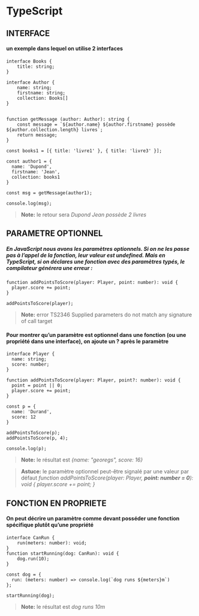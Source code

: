 # TypeScript

## INTERFACE

#### un exemple dans lequel on utilise 2 interfaces

```
interface Books {
    title: string;
}

interface Author {
    name: string;
    firstname: string;
    collection: Books[]
}


function getMessage (author: Author): string {
    const message = `${author.name} ${author.firstname} possède ${author.collection.length} livres`;
    return message;
}

const books1 = [{ title: 'livre1' }, { title: 'livre3' }];

const author1 = {
  name: 'Dupond',
  firstname: 'Jean',
  collection: books1
}

const msg = getMessage(author1);

console.log(msg);
```

> **Note:** le retour sera *Dupond Jean possède 2 livres*

## PARAMETRE OPTIONNEL

##### En JavaScript nous avons les paramètres optionnels. Si on ne les passe pas à l’appel de la fonction, leur valeur est undefined. Mais en TypeScript, si on déclares une fonction avec des paramètres typés, le compilateur générera une erreur :

```
function addPointsToScore(player: Player, point: number): void {
  player.score += point;
}

addPointsToScore(player);
```

> **Note:** error TS2346 Supplied parameters do not match any signature of call target

#### Pour montrer qu’un paramètre est optionnel dans une fonction (ou une propriété dans une interface), on ajoute un ? après le paramètre

```
interface Player {
  name: string;
  score: number;
}

function addPointsToScore(player: Player, point?: number): void {
  point = point || 0;
  player.score += point;
}

const p = {
  name: 'Durand',
  score: 12
}

addPointsToScore(p);
addPointsToScore(p, 4);

console.log(p);
```

> **Note:** le résultat est *{name: "georegs", score: 16}*

> **Astuce:** le paramètre optionnel peut-être signalé par une valeur par défaut
> *function addPointsToScore(player: Player, **point: number = 0**): void {*
>   *player.score += point;*
> *}*

## FONCTION EN PROPRIETE

#### On peut décrire un paramètre comme devant posséder une fonction spécifique plutôt qu’une propriété

```
interface CanRun {
	run(meters: number): void; 
}
function startRunning(dog: CanRun): void { 
	dog.run(10);
} 

const dog = {
  run: (meters: number) => console.log(`dog runs ${meters}m`) 
};

startRunning(dog);
```

> **Note:** le résultat est *dog runs 10m*


